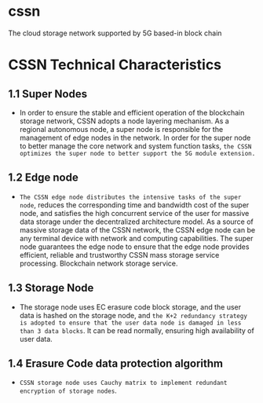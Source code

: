 # cssn
The cloud storage network supported by 5G based-in block chain

CSSN Technical Characteristics
===
1.1 Super Nodes
---
* In order to ensure the stable and efficient operation of the blockchain storage network, CSSN adopts a node layering mechanism. As a regional autonomous node, a super node is responsible for the management of edge nodes in the network. In order for the super node to better manage the core network and system function tasks, `the CSSN optimizes the super node to better support the 5G module extension.`

1.2 Edge node
---
* `The CSSN edge node distributes the intensive tasks of the super node`, reduces the corresponding time and bandwidth cost of the super node, and satisfies the high concurrent service of the user for massive data storage under the decentralized architecture model. As a source of massive storage data of the CSSN network, the CSSN edge node can be any terminal device with network and computing capabilities. The super node guarantees the edge node to ensure that the edge node provides efficient, reliable and trustworthy CSSN mass storage service processing. Blockchain network storage service.

1.3 Storage Node
---
* The storage node uses EC erasure code block storage, and the user data is hashed on the storage node, and `the K+2 redundancy strategy is adopted to ensure that the user data node is damaged in less than 3 data blocks`. It can be read normally, ensuring high availability of user data.

1.4 Erasure Code data protection algorithm
---
 * `CSSN storage node uses Cauchy matrix to implement redundant encryption of storage nodes`.


